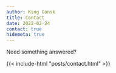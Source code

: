 ```yaml
---
author: King Consk
title: Contact
date: 2022-02-24
contact: true
hidemeta: true
---
```


Need something answered?

{{< include-html "posts/contact.html" >}}